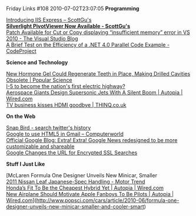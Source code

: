 Friday Links #108
2010-07-02T23:07:05
**Programming**

[Introducing IIS Express – ScottGu's ](http://weblogs.asp.net/scottgu/archive/2010/06/28/introducing-iis-express.aspx)   
[**Silverlight PivotViewer Now Available - ScottGu's** ](http://weblogs.asp.net/scottgu/archive/2010/06/29/silverlight-pivotviewer-now-available.aspx)[   
Patch Available for Cut or Copy displaying “insufficient memory” error in VS 2010 - The Visual Studio Blog ](http://blogs.msdn.com/b/visualstudio/archive/2010/06/25/patch-available-for-cut-or-copy-displaying-insufficient-memory-error-in-vs-2010.aspx)   
[A Brief Test on the Efficiency of a .NET 4.0 Parallel Code Example - CodeProject](http://www.codeproject.com/KB/Parallel_Programming/test-on-parallel-example.aspx)

**Science and Technology**

[New Hormone Gel Could Regenerate Teeth in Place, Making Drilled Cavities Obsolete | Popular Science](http://www.popsci.com/science/article/2010-06/new-nano-gel-regenerates-teeth-making-drilled-cavities-obsolete)   
[I-5 to become the nation's first electric highway?](http://blog.seattlepi.com/transportation/archives/212847.asp)   
[Aerospace Giants Design Supersonic Jets With A Silent Boom | Autopia | Wired.com](http://www.wired.com/autopia/2010/07/aerospace-giants-design-supersonic-jets-with-a-silent-boom/)   
[TV business kisses HDMI goodbye | THINQ.co.uk](http://www.thinq.co.uk/2010/7/1/tv-business-kisses-hdmi-goodbye/)

**On the Web**

[Snap Bird - search twitter's history](http://snapbird.org/)   
[Google to use HTML5 in Gmail – Computerworld](http://www.computerworld.com/s/article/9178558/Google_to_use_HTML5_in_Gmail?source=rss_news)   
[Official Google Blog: Extra! Extra! Google News redesigned to be more customizable and shareable](http://googleblog.blogspot.com/2010/06/extra-extra-google-news-redesigned-to.html?utm_source=feedburner&utm_medium=feed&utm_campaign=Feed%3A+blogspot%2FMKuf+%28Official+Google+Blog%29)   
[Google Changes the URL for Encrypted SSL Searches](http://lifehacker.com/5577443/google-changes-the-url-of-encrypted-ssl-searches?utm_source=feedburner&utm_medium=feed&utm_campaign=Feed%3A+lifehacker%2Ffull+%28Lifehacker%29)

**Stuff I Just Like**

[McLaren Formula One Designer Unveils New Minicar, Smaller   
[2011 Nissan Leaf Japanese-Spec Handling - Motor Trend ](http://www.motortrend.com/roadtests/alternative/1006_2011_nissan_leaf_japanese_spec_drive/handling.html)   
[Honda’s Fit To Be the Cheapest Hybrid Yet | Autopia | Wired.com](http://www.wired.com/autopia/2010/06/hondas-fit-hybrid-price-war/)   
[New Airplane Should Motivate Apple Fanboys To Be Pilots | Autopia | Wired.com](http://www.wired.com/autopia/2010/06/new-airplane-should-motivate-apple-fanboys-to-be-pilots/)](http://www.popsci.com/cars/article/2010-06/formula-one-designer-unveils-new-minicar-smaller-and-cooler-smart)

